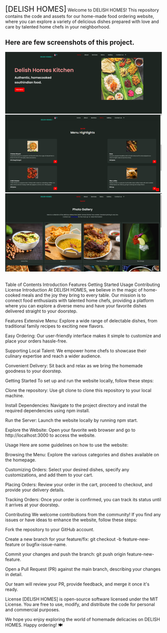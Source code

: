 
<font size="5">[DELISH HOMES]</font>
Welcome to DELISH HOMES! This repository contains the code and assets for our home-made food ordering website, where you can explore a variety of delicious dishes prepared with love and care by talented home chefs in your neighborhood.

<h2> Here are few screenshots of this project.</h2>

![screenshot 1](scr1.png)
![screenshot 2](scr2.png)
![screenshot 3](scr3.png)
<h2></h2>Table of Contents</h2>
Introduction
Features
Getting Started
Usage
Contributing
License
Introduction
At DELISH HOMES, we believe in the magic of home-cooked meals and the joy they bring to every table. Our mission is to connect food enthusiasts with talented home chefs, providing a platform where you can explore a diverse menu and have your favorite dishes delivered straight to your doorstep.

Features
Extensive Menu: Explore a wide range of delectable dishes, from traditional family recipes to exciting new flavors.

Easy Ordering: Our user-friendly interface makes it simple to customize and place your orders hassle-free.

Supporting Local Talent: We empower home chefs to showcase their culinary expertise and reach a wider audience.

Convenient Delivery: Sit back and relax as we bring the homemade goodness to your doorstep.

Getting Started
To set up and run the website locally, follow these steps:

Clone the repository: Use git clone to clone this repository to your local machine.

Install Dependencies: Navigate to the project directory and install the required dependencies using npm install.

Run the Server: Launch the website locally by running npm start.

Explore the Website: Open your favorite web browser and go to http://localhost:3000 to access the website.

Usage
Here are some guidelines on how to use the website:

Browsing the Menu: Explore the various categories and dishes available on the homepage.

Customizing Orders: Select your desired dishes, specify any customizations, and add them to your cart.

Placing Orders: Review your order in the cart, proceed to checkout, and provide your delivery details.

Tracking Orders: Once your order is confirmed, you can track its status until it arrives at your doorstep.

Contributing
We welcome contributions from the community! If you find any issues or have ideas to enhance the website, follow these steps:

Fork the repository to your GitHub account.

Create a new branch for your feature/fix: git checkout -b feature-new-feature or bugfix-issue-name.

Commit your changes and push the branch: git push origin feature-new-feature.

Open a Pull Request (PR) against the main branch, describing your changes in detail.

Our team will review your PR, provide feedback, and merge it once it's ready.

License
[DELISH HOMES] is open-source software licensed under the MIT License. You are free to use, modify, and distribute the code for personal and commercial purposes.

We hope you enjoy exploring the world of homemade delicacies on DELISH HOMES. Happy ordering! 🍽️
